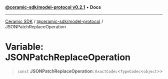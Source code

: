 [**@ceramic-sdk/model-protocol v0.2.1**](../README.md) • **Docs**

***

[Ceramic SDK](../../../README.md) / [@ceramic-sdk/model-protocol](../README.md) / JSONPatchReplaceOperation

# Variable: JSONPatchReplaceOperation

> `const` **JSONPatchReplaceOperation**: `ExactCodec`\<`TypeCodec`\<`object`\>\>
